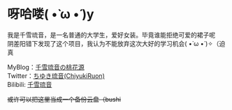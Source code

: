 # 呀哈喽( •̀ ω •́ )y

我是千雪琉音，是一名普通的大学生，爱好女装。毕竟谁能拒绝可爱的裙子呢  
阴差阳错下发现了这个项目，我认为不能放弃这次大好的学习机会( •̀ ω •́ )✧（迫真

MyBlog：[千雪琉音の桃花源](https://chiyukiruon.top)  
Twitter：[ちゆき琉音(ChiyukiRuon)](https://mobile.twitter.com/ChiyukiRuon)  
Bilibili: [千雪琉音](https://space.bilibili.com/33908380)

~~或许可以把这里当成一个备份云盘（bushi~~